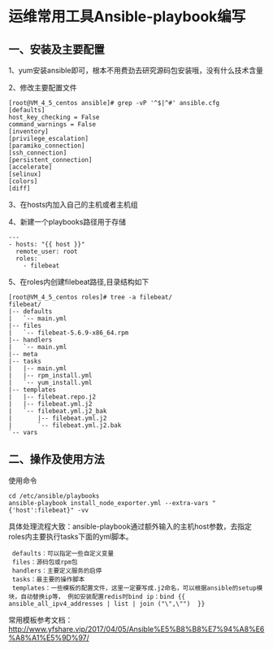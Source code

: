 # 运维常用工具Ansible-playbook编写

## 一、安装及主要配置

1、yum安装ansible即可，根本不用费劲去研究源码包安装哦，没有什么技术含量

2、修改主要配置文件

```
[root@VM_4_5_centos ansible]# grep -vP '^$|^#' ansible.cfg 
[defaults]
host_key_checking = False
command_warnings = False
[inventory]
[privilege_escalation]
[paramiko_connection]
[ssh_connection]
[persistent_connection]
[accelerate]
[selinux]
[colors]
[diff]
```

3、在hosts内加入自己的主机或者主机组

4、新建一个playbooks路径用于存储

```
---
- hosts: "{{ host }}"
  remote_user: root
  roles:
    - filebeat
```

5、在roles内创建filebeat路径,目录结构如下

```
[root@VM_4_5_centos roles]# tree -a filebeat/
filebeat/
|-- defaults
|   `-- main.yml
|-- files
|   `-- filebeat-5.6.9-x86_64.rpm
|-- handlers
|   `-- main.yml
|-- meta
|-- tasks
|   |-- main.yml
|   |-- rpm_install.yml
|   `-- yum_install.yml
|-- templates
|   |-- filebeat.repo.j2
|   |-- filebeat.yml.j2
|   `-- filebeat.yml.j2_bak
|       |-- filebeat.yml.j2
|       `-- filebeat.yml.j2.bak
`-- vars
```

## 二、操作及使用方法

使用命令

```
cd /etc/ansible/playbooks
ansible-playbook install_node_exporter.yml --extra-vars "{'host':filebeat}" -vv
```

具体处理流程大致：ansible-playbook通过额外输入的主机host参数，去指定roles内主要执行tasks下面的yml脚本。

```
 defaults：可以指定一些自定义变量
 files：源码包或rpm包
 handlers：主要定义服务的启停
 tasks：最主要的操作脚本
 templates：一些模板的配置文件，这里一定要写成.j2命名，可以根据ansible的setup模块，自动替换ip等， 例如安装配置redis时bind ip：bind {{ ansible_all_ipv4_addresses | list | join ("\",\"")  }}
```



常用模板参考文档：http://www.yfshare.vip/2017/04/05/Ansible%E5%B8%B8%E7%94%A8%E6%A8%A1%E5%9D%97/